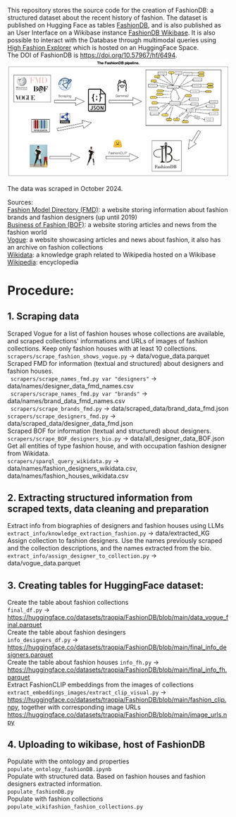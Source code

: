This repository stores the source code for the creation of FashionDB: a structured dataset about the recent history of fashion. The dataset is published on Hugging Face as tables [FashionDB](https://huggingface.co/datasets/traopia/FashionDB), and is also published as an User Interface on a Wikibase instance [FashionDB Wikibase](https://fashionwiki.wikibase.cloud/wiki/Main_Page). It is also possible to interact with the Database through multimodal queries using [High Fashion Explorer](https://huggingface.co/spaces/traopia/Ask-FashionDB) which is hosted on an HuggingFace Space. <br/>
The DOI of FashionDB is https://doi.org/10.57967/hf/6494. <br/>
![alt text](img/fashion_DB_pipeline.jpg)

The data was scraped in October 2024.<br/>

Sources: <br/>
[Fashion Model Directory (FMD)](https://www.fashionmodeldirectory.com): a website storing information about fashion brands and fashion designers (up until 2019)<br/>
[Business of Fashion (BOF)](https://www.businessoffashion.com): a website storing articles and news from the fashion world<br/>
[Vogue](https://www.vogue.com): a website showcasing articles and news about fashion, it also has an archive on fashion collections<br/>
[Wikidata](https://www.wikidata.org/wiki/Wikidata:Main_Page): a knowledge graph related to Wikipedia hosted on a Wikibase <br/>
[Wikipedia](https://en.wikipedia.org/wiki/Main_Page): encyclopedia<br/>

# Procedure:<br/>
## 1. Scraping data<br/>
Scraped Vogue for a list of fashion houses whose collections are available, and scraped collections' informations and URLs of images of fashion collections. Keep only fashion houses with at least 10 collections.<br/>
``` scrapers/scrape_fashion_shows_vogue.py ``` → data/vogue_data.parquet <br/>
Scraped FMD for information (textual and structured) about designers and fashion houses. <br/>
``` scrapers/scrape_names_fmd.py var "designers"``` →  data/names/designer_data_fmd_names.csv <br/>
``` scrapers/scrape_names_fmd.py var "brands"``` → data/names/brand_data_fmd_names.csv<br/>
``` scrapers/scrape_brands_fmd.py``` → data/scraped_data/brand_data_fmd.json <br/>
```scrapers/scrape_designers_fmd.py``` → data/scraped_data/designer_data_fmd.json <br/>
Scraped BOF for information (textual and structured) about designers. <br/>
```scrapers/scrape_BOF_designers_bio.py``` → data/all_designer_data_BOF.json <br/>
Get all entities of type fashion house, and with occupation fashion designer from Wikidata. <br/>
```scrapers/sparql_query_wikidata.py``` → data/names/fashion_designers_wikidata.csv, data/names/fashion_houses_wikidata.csv <br/>


## 2. Extracting structured information from scraped texts, data cleaning and preparation <br/>
Extract info from biographies of designers and fashion houses using LLMs<br/>
```extract_info/knowledge_extraction_fashion.py``` → data/extracted_KG <br/>
Assign collection to fashion designers. Use the names previously scraped and the collection descriptions, and the names extracted from the bio. <br/>
```extract_info/assign_designer_to_collection.py``` → data/vogue_data.parquet<br/>


## 3. Creating tables for HuggingFace dataset: 
Create the table about fashion collections <br/>
```final_df.py``` → https://huggingface.co/datasets/traopia/FashionDB/blob/main/data_vogue_final.parquet <br/>
Create the table about fashion desingers<br/>
```info_designers_df.py```  → https://huggingface.co/datasets/traopia/FashionDB/blob/main/final_info_designers.parquet  <br/>
Create the table about fashion houses
```info_fh.py```  →  https://huggingface.co/datasets/traopia/FashionDB/blob/main/final_info_fh.parquet <br/>
Extract FashionCLIP embeddings from the images of collections<br/>
```extract_embeddings_images/extract_clip_visual.py``` → https://huggingface.co/datasets/traopia/FashionDB/blob/main/fashion_clip.npy, together with corresponding image URLs https://huggingface.co/datasets/traopia/FashionDB/blob/main/image_urls.npy  <br/>


## 4. Uploading to wikibase, host of FashionDB
Populate with the ontology and properties<br/>
```populate_ontology_fashionDB.ipynb``` <br/>
Populate with structured data. Based on fashion houses and fashion designers extracted information.<br/>
```populate_fashionDB.py``` <br/>
Populate with fashion collections<br/>
```populate_wikifashion_fashion_collections.py``` <br/>
